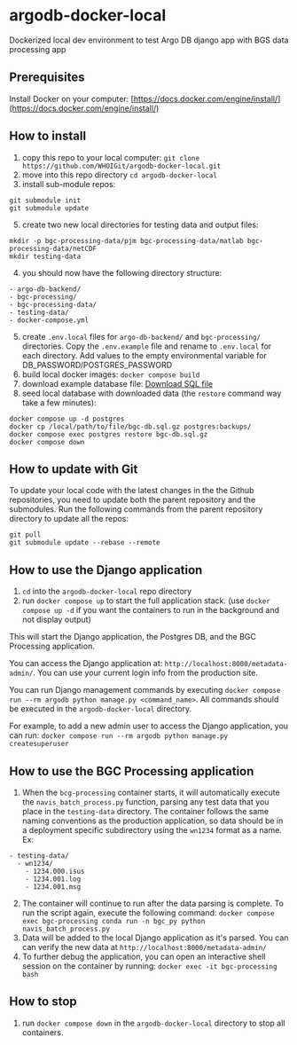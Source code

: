 # argodb-docker-local

Dockerized local dev environment to test Argo DB django app with BGS data processing app

## Prerequisites

Install Docker on your computer: [https://docs.docker.com/engine/install/](https://docs.docker.com/engine/install/)

## How to install

1. copy this repo to your local computer: `git clone https://github.com/WHOIGit/argodb-docker-local.git`
2. move into this repo directory `cd argodb-docker-local`
3. install sub-module repos:

```
git submodule init
git submodule update
```

5. create two new local directories for testing data and output files:

```
mkdir -p bgc-processing-data/pjm bgc-processing-data/matlab bgc-processing-data/netCDF
mkdir testing-data
```

4. you should now have the following directory structure:

```
- argo-db-backend/
- bgc-processing/
- bgc-processing-data/
- testing-data/
- docker-compose.yml
```

5. create `.env.local` files for `argo-db-backend/` and `bgc-processing/` directories. Copy the `.env.example` file and rename to `.env.local` for each directory. Add values to the empty environmental variable for DB_PASSWORD/POSTGRES_PASSWORD
6. build local docker images: `docker compose build`
7. download example database file: [Download SQL file](https://whoi-my.sharepoint.com/:u:/g/personal/eandrews_whoi_edu/ETMqcrz1txtGuIA70uYhS_cBc1hlbGCPbyJI0TdlYb7SzA?e=o16Q80)
8. seed local database with downloaded data (the `restore` command way take a few minutes):

```
docker compose up -d postgres
docker cp /local/path/to/file/bgc-db.sql.gz postgres:backups/
docker compose exec postgres restore bgc-db.sql.gz
docker compose down
```

## How to update with Git

To update your local code with the latest changes in the the Github repositories, you need to update both the parent repository and the submodules.
Run the following commands from the parent repository directory to update all the repos:

```
git pull
git submodule update --rebase --remote
```

## How to use the Django application

1. `cd` into the `argodb-docker-local` repo directory
2. run `docker compose up` to start the full application stack. (use `docker compose up -d` if you want the containers to run in the background and not display output)

This will start the Django application, the Postgres DB, and the BGC Processing application.

You can access the Django application at: `http://localhost:8000/metadata-admin/`. You can use your current login info from the production site.

You can run Django management commands by executing `docker compose run --rm argodb python manage.py <command_name>`. All commands should be executed in the `argodb-docker-local` directory.

For example, to add a new admin user to access the Django application, you can run:
`docker compose run --rm argodb python manage.py createsuperuser`

## How to use the BGC Processing application

1. When the `bcg-processing` container starts, it will automatically execute the `navis_batch_process.py` function, parsing any test data that you place in the `testing-data` directory. The container follows the same naming conventions as the production application, so data should be in a deployment specific subdirectory using the `wn1234` format as a name. Ex:

```
- testing-data/
  - wn1234/
    - 1234.000.isus
    - 1234.001.log
    - 1234.001.msg

```

2. The container will continue to run after the data parsing is complete. To run the script again, execute the following command:
   `docker compose exec bgc-processing conda run -n bgc_py python navis_batch_process.py`
3. Data will be added to the local Django application as it's parsed. You can can verify the new data at `http://localhost:8000/metadata-admin/`
4. To further debug the application, you can open an interactive shell session on the container by running: `docker exec -it bgc-processing bash`

## How to stop

1. run `docker compose down` in the `argodb-docker-local` directory to stop all containers.

